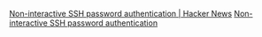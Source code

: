 
[Non-interactive SSH password authentication | Hacker News](https://news.ycombinator.com/item?id=38762214)
[Non-interactive SSH password authentication](https://vincent.bernat.ch/en/blog/2023-sshpass-without-sshpass)
